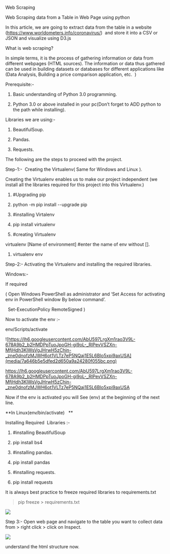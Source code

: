 Web Scraping

Web Scraping data from a Table in Web Page using python 

In this article, we are going to extract data from the table in a website
(<https://www.worldometers.info/coronavirus/>)  and store it into a CSV or JSON
and visualize using D3.js

What is web scraping?

In simple terms, it is the process of gathering information or data from
different webpages (HTML sources). The information or data thus gathered can be
used in building datasets or databases for different applications like (Data
Analysis, Building a price comparison application, etc.  )

Prerequisite:- 

1.  Basic understanding of Python 3.0 programming.

2.  Python 3.0 or above installed in your pc(Don’t forget to ADD python to the
    path while installing).

Libraries we are using:-

1.  BeautifulSoup.

2.  Pandas.

3.  Requests.

The following are the steps to proceed with the project.

Step-1:-  Creating the Virtualenv( Same for Windows and Linux ).

Creating the Virtualenv enables us to make our project independent (we install
all the libraries required for this project into this Virtualenv.)

1.  \#Upgrading pip  

2.  python -m pip install --upgrade pip  

3.  \#installing Virtalenv  

4.  pip install virtualenv  

5.  \#creating Virtualenv   

virtualenv [Name of environment] \#enter the name of env without [].  

1.  virtualenv env 

Step-2:- Activating the Virtualenv and installing the required libraries.

Windows:-

If required 

( Open Windows PowerShell as administrator and ‘Set Access for activating env in
PowerShell window By below command’.

  Set-ExecutionPolicy RemoteSigned )

Now to activate the env :- 

env/Scripts/activate  

![https://lh6.googleusercontent.com/AbU597LrgXm1rao3V9L-678A9b2_b2HMDPpTuoJpoGH-gi9oL-_RlPevVSZXn-MfjHdh3KlWsVgJHrwH5zChin-_zne0dnofzMJWH6ot1VLTz7eP5NQaj1E5L6Blo5xpi9axUSA](media/7a646b5e5dfed2d650a9a24280f055bc.png)

https://lh6.googleusercontent.com/AbU597LrgXm1rao3V9L-678A9b2_b2HMDPpTuoJpoGH-gi9oL-_RlPevVSZXn-MfjHdh3KlWsVgJHrwH5zChin-_zne0dnofzMJWH6ot1VLTz7eP5NQaj1E5L6Blo5xpi9axUSA

Now if the env is activated you will See (env) at the beginning of the next
line. 

**In Linux(env/bin/activate)   **

Installing Required  Libraries :-

1.  \#installing BeautifulSoup  

2.  pip install bs4  

3.  \#installing pandas.  

4.  pip install pandas   

5.  \#installing requests.  

6.  pip install requests   

It is always best practice to freeze required libraries to requirements.txt

>   pip freeze \> requirements.txt

![](media/31155605592d95e3bb6cc4f8a569a89c.png)

Step 3:- Open web page and navigate to the table you want to collect data from
\> right click \> click on Inspect.

![](media/ec3812ad514f2332555f487ffe6a7b4c.png)

understand the html structure now.
